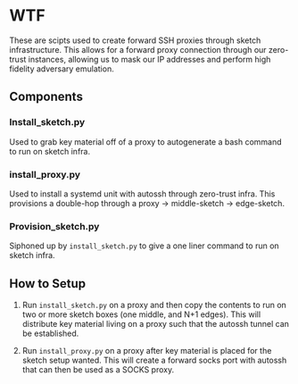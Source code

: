 # WTF

These are scipts used to create forward SSH proxies through sketch infrastructure. This allows for a forward proxy connection through our zero-trust instances, allowing us to mask our IP addresses and perform high fidelity adversary emulation. 

## Components

### Install_sketch.py

Used to grab key material off of a proxy to autogenerate a bash command to run on sketch infra. 

### install_proxy.py

Used to install a systemd unit with autossh through zero-trust infra. This provisions a double-hop through a proxy -> middle-sketch -> edge-sketch.

### Provision_sketch.py

Siphoned up by `install_sketch.py` to give a one liner command to run on sketch infra. 

## How to Setup

1. Run `install_sketch.py` on a proxy and then copy the contents to run on two or more sketch boxes (one middle, and N+1 edges). This will distribute key material living on a proxy such that the autossh tunnel can be established. 

2. Run `install_proxy.py` on a proxy after key material is placed for the sketch setup wanted. This will create a forward socks port with autossh that can then be used as a SOCKS proxy. 